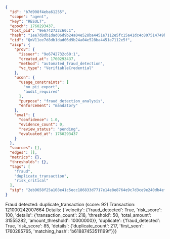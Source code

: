 ```json
{
  "id": "b7d908f4eba61255",
  "scope": "agent",
  "key": "RESULT",
  "epoch": 1760293437,
  "host_pid": "9e6742732c60:1",
  "hash": "1ee7d8db1dad06d9b24a04e528ba4451e7112e5fc15a41dc4c807514749b093c",
  "cid": "QmV11ee7d8db1dad06d9b24a04e528ba4451e7112e5f",
  "aicp": {
    "prov": {
      "issuer": "9e6742732c60:1",
      "created_at": 1760293437,
      "method": "automated_fraud_detection",
      "vc_type": "VerifiableCredential"
    },
    "ucon": {
      "usage_constraints": [
        "no_pii_export",
        "audit_required"
      ],
      "purpose": "fraud_detection_analysis",
      "enforcement": "mandatory"
    },
    "eval": {
      "confidence": 1.0,
      "evidence_count": 0,
      "review_status": "pending",
      "evaluated_at": 1760293437
    }
  },
  "sources": [],
  "edges": [],
  "metrics": {},
  "thresholds": {},
  "tags": [
    "fraud",
    "duplicate_transaction",
    "risk_critical"
  ],
  "sig": "2eb9658f25a108e41c5ecc186833d7717e14e8e8764e9c7d3ce9e240db4efe6c"
}
```

Fraud detected: duplicate_transaction (score: 92)
Transaction: 121000242007664
Details: {'velocity': {'fraud_detected': True, 'risk_score': 100, 'details': {'transaction_count': 218, 'threshold': 50, 'total_amount': 31555282, 'amount_threshold': 10000000}}, 'duplicate': {'fraud_detected': True, 'risk_score': 85, 'details': {'duplicate_count': 217, 'first_seen': 1760285765, 'matching_hash': 'b61887453511199f'}}}